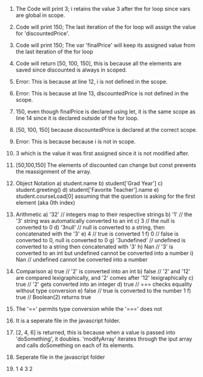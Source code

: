 1)  The Code will print 3; i retains the value 3 after the for loop since vars are global in scope.

2)  Code will print 150; The last iteration of the for loop will assign the value for 'discountedPrice'.

3)  Code will print 150; The var 'finalPrice' will keep its assigned value from the last iteration of the for loop

4)  Code will return [50, 100, 150], this is because all the elements are saved since discounted is always in scoped.

5)  Error:
    This is because at line 12, i is not defined in the scope.

6)  Error:
    This is because at line 13, discountedPrice is not defined in the scope.

7)  150, even though finalPrice is declared using let, it is the same scope as line 14 since it is declared outside of the for loop.

8)  [50, 100, 150] because discountedPrice is declared at the correct scope.

9)  Error:
    This is because because i is not in scope.

10) 3 which is the value it was first assigned since it is not modified after.

11) [50,100,150] The elements of discounted can change but const prevents the reassignment of the array.

13) Object Notation
    a)  student.name
    b)  student['Grad Year']
    c)  student.greeting()
    d)  student['Favorite Teacher'].name
    e)  student.courseLoad[0] assuming that the question is asking for the first element (aka 0th index)
    
13) Arithmetic
    a)  '32' // integers map to their respective strings
    b)  '1' // the '3' string was automatically converted to an int
    c)  3 // the null is converted to 0
    d)  '3null' // null is converted to a string, then concatenated with the '3'
    e)  4 // true is converted 1
    f)  0 // false is converted to 0, null is converted to 0
    g)  '3undefined' // undefined is converted to a string then concatenated with '3'
    h)  Nan // '3' is converted to an int but undefined cannot be converted into a number
    i)  Nan // undefined cannot be converted into a number
    
14) Comparison
    a)  true // '2' is converted into an int
    b)  false // '2' and '12' are compared lexigraphically, and '2' comes after '12' lexigraphically
    c)  true // '2' gets converted into an integer
    d)  true // === checks equality without type conversion
    e)  false // true is converted to the number 1
    f)  true // Boolean(2) returns true

15) The '==' permits type conversion while the '===' does not
    
16) It is a seperate file in the javascript folder.

17) [2, 4, 6] is returned, this is because when a value is passed into 'doSomething', it doubles. 'modifyArray' iterates through the iput array and calls doSomething on each of its elements.

18) Seperate file in the javascript folder

19) 1 4 3 2

